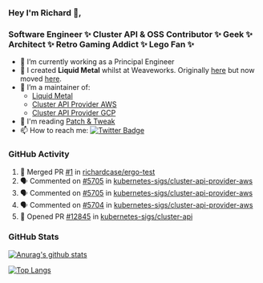 ### Hey I'm Richard 👋, 

<h3 align="left">Software Engineer ✨ Cluster API & OSS Contributor ✨ Geek ✨ Architect ✨ Retro Gaming Addict ✨ Lego Fan ✨</h3>

- 🔭 I’m currently working as a Principal Engineer
- 📯 I created **Liquid Metal** whilst at Weaveworks. Originally [here](https://github.com/weaveworks-liquidmetal) but now moved [here](https://github.com/liquidmetal-dev).
- 👯 I’m a maintainer of:
  -  [Liquid Metal](https://github.com/liquidmetal-dev)
  -  [Cluster API Provider AWS](https://github.com/kubernetes-sigs/cluster-api-provider-aws)
  -  [Cluster API Provider GCP](https://github.com/kubernetes-sigs/cluster-api-provider-gcp)
- 💬 I'm reading [Patch & Tweak](https://bjooks.com/products/patch-tweak-exploring-modular-synthesis)
- 📫 How to reach me: [![Twitter Badge](https://img.shields.io/badge/-@fruit_case-00acee?style=flat&logo=Twitter&logoColor=white)](https://twitter.com/intent/follow?screen_name=fruit_case "Follow on Twitter")

### GitHub Activity 

<!--START_SECTION:activity-->
1. 🎉 Merged PR [#1](https://github.com/richardcase/ergo-test/pull/1) in [richardcase/ergo-test](https://github.com/richardcase/ergo-test)
2. 🗣 Commented on [#5705](https://github.com/kubernetes-sigs/cluster-api-provider-aws/pull/5705#issuecomment-3390573053) in [kubernetes-sigs/cluster-api-provider-aws](https://github.com/kubernetes-sigs/cluster-api-provider-aws)
3. 🗣 Commented on [#5705](https://github.com/kubernetes-sigs/cluster-api-provider-aws/pull/5705#issuecomment-3390564166) in [kubernetes-sigs/cluster-api-provider-aws](https://github.com/kubernetes-sigs/cluster-api-provider-aws)
4. 🗣 Commented on [#5704](https://github.com/kubernetes-sigs/cluster-api-provider-aws/pull/5704#issuecomment-3390096972) in [kubernetes-sigs/cluster-api-provider-aws](https://github.com/kubernetes-sigs/cluster-api-provider-aws)
5. 💪 Opened PR [#12845](https://github.com/kubernetes-sigs/cluster-api/pull/12845) in [kubernetes-sigs/cluster-api](https://github.com/kubernetes-sigs/cluster-api)
<!--END_SECTION:activity-->

### GitHub Stats

[![Anurag's github stats](https://github-readme-stats.vercel.app/api?username=richardcase&count_private=true&show_icons=true)](https://github.com/anuraghazra/github-readme-stats)

[![Top Langs](https://github-readme-stats.vercel.app/api/top-langs/?username=richardcase&hide=html&layout=compact)](https://github.com/anuraghazra/github-readme-stats)
